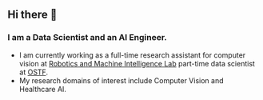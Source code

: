 ## Hi there 👋

### I am a Data Scientist and an AI Engineer.

- I am currently working as a full-time research assistant for computer vision at [Robotics and Machine Intelligence Lab](https://romi.seecs.nust.edu.pk/) part-time data scientist at [OSTF](https://ostfoundation.org/). 
- My research domains of interest include Computer Vision and Healthcare AI.

